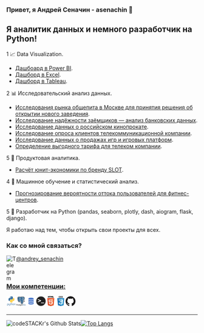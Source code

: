 ### Привет, я Андрей Сеначин - asenachin 👋

## Я аналитик данных и немного разработчик на Python!
1 📈 Data Visualization.  
  - [Дашбоард в Power BI](https://github.com/asenachin/dashboard_power_bi/blob/main/README.md).  
  - [Дашборд в Excel](https://github.com/asenachin/dashboard_excel).
  - [Дашборд в Tableau](https://public.tableau.com/app/profile/andrew.senachin6889/viz/telecomm_dash_viz/Dash_Telecomm_Viz).

2 📊 Исследовательский анализ данных.
  - [Исследования рынка общепита в Москве для принятия решения об открытии нового заведения](https://nbviewer.org/gist/asenachin/365b7af890c59845b91ddfe731887c58).
  - [Исследование надёжности заёмщиков — анализ банковских данных](https://nbviewer.org/gist/asenachin/4035c80f8250a349b281046aa1a72110).
  - [Исследование данных о российском кинопрокате](https://nbviewer.org/gist/asenachin/ff9afb6f08032b672bd5e2ad9b65c6b6).
  - [Исследование опроса клиентов телекоммуникационной компании](https://nbviewer.org/gist/asenachin/9094acf8f5025155a35535cf93f30cce).
  - [Исследование данных о продажах игр и игровых платформ](https://nbviewer.org/gist/asenachin/ed3350b66e238354afd0ec92a215f9d0).
  - [Определение выгодного тарифа для телеком компании](https://nbviewer.org/gist/asenachin/272f0ba7b048bdaa153b3d2dc8f8d295).

5 🍔 Продуктовая аналитика.
  - [Расчёт юнит-экономики по бренду SLOT](https://docs.google.com/spreadsheets/d/1aRR-Ibu1Eorik2ubiVDrf6nHoEEYnz8S/edit#gid=1625767444).  

4 🧮 Машинное обучение и статистический анализ.  
  - [Прогнозирование вероятности оттока пользователей для фитнес-центров](https://nbviewer.org/gist/asenachin/40fc54a72c8c835743a4b19833a8b09e).
 
5 🐍 Разработчик на Python (pandas, seaborn, plotly, dash, aiogram, flask, django).  

Я работаю над тем, чтобы открыть свои проекты для всех. 

### Как со мной связаться?
<img align="left" alt="Telegram" width="26px" src="https://github.com/asenachin/asenachin/assets/109008309/4a01280e-6cee-47a4-a48c-8de63f4f4820" /> <a href="https://t.me/andrey_senachin">@andrey_senachin

<br />

### Мои компетенции:
<img align="left" alt="Python" width="26px" src="https://github.com/devicons/devicon/blob/master/icons/python/python-original-wordmark.svg" />
<img align="left" alt="PostgreSQL" width="26px" src="https://github.com/devicons/devicon/blob/master/icons/postgresql/postgresql-original-wordmark.svg" />
<img align="left" alt="SQL" width="26px" src="https://raw.githubusercontent.com/github/explore/80688e429a7d4ef2fca1e82350fe8e3517d3494d/topics/sql/sql.png" />
<img align="left" alt="Terminal" width="26px" src="https://raw.githubusercontent.com/github/explore/80688e429a7d4ef2fca1e82350fe8e3517d3494d/topics/terminal/terminal.png" />
<img align="left" alt="HTML5" width="26px" src="https://raw.githubusercontent.com/github/explore/80688e429a7d4ef2fca1e82350fe8e3517d3494d/topics/html/html.png" />
<img align="left" alt="CSS3" width="26px" src="https://raw.githubusercontent.com/github/explore/80688e429a7d4ef2fca1e82350fe8e3517d3494d/topics/css/css.png" />
<img align="left" alt="GitHub" width="26px" src="https://raw.githubusercontent.com/github/explore/78df643247d429f6cc873026c0622819ad797942/topics/github/github.png" />

<br />
<br />

---

<img align="left" alt="codeSTACKr's Github Stats" src="https://github-readme-stats.vercel.app/api?username=asenachin&show_icons=true&hide_border=true" />

[![Top Langs](https://github-readme-stats.vercel.app/api/top-langs/?username=asenachin&hide=jupyter,css,scss,html,c,makefile,dockerfile,shell,cmake)](https://github.com/anuraghazra/github-readme-stats)

